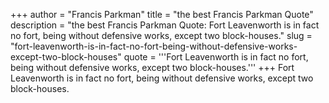 +++
author = "Francis Parkman"
title = "the best Francis Parkman Quote"
description = "the best Francis Parkman Quote: Fort Leavenworth is in fact no fort, being without defensive works, except two block-houses."
slug = "fort-leavenworth-is-in-fact-no-fort-being-without-defensive-works-except-two-block-houses"
quote = '''Fort Leavenworth is in fact no fort, being without defensive works, except two block-houses.'''
+++
Fort Leavenworth is in fact no fort, being without defensive works, except two block-houses.
